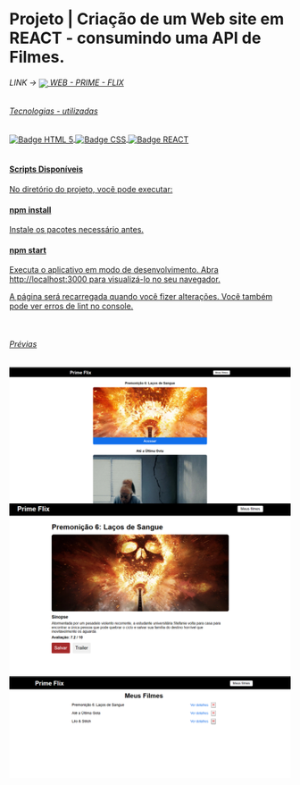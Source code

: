 <h1> Projeto | Criação de um Web site em REACT - consumindo uma API de Filmes. </h1>

<h6>LINK -> <a href=" https://web-prime-flix-1gk11abc6-acrisiopbs-projects.vercel.app/">  <img align="center" width="40" style="object-fit: contain;" src="#"</a> WEB - PRIME - FLIX  </h6>
<div style="display: inline_block">
    <h6>Tecnologias - utilizadas</h6>
    <img align="center" src="https://img.shields.io/badge/HTML5-E34F26?style=for-the-badge&logo=html5&logoColor=white" alt="Badge HTML 5">
    <img align="center" src="https://img.shields.io/badge/CSS3-1572B6?style=for-the-badge&logo=css3&logoColor=white" alt="Badge CSS">
    <img align="center" src="https://img.shields.io/badge/React_Native-20232A?style=for-the-badge&logo=react&logoColor=61DAFB" alt="Badge REACT">
</div>
</br>
<h4>Scripts Disponíveis</h4>
<p>No diretório do projeto, você pode executar:</p>
<h4>npm install</h4>
<p>Instale os pacotes necessário antes.</p>

<h4>npm start</h4>
<p>Executa o aplicativo em modo de desenvolvimento.
Abra http://localhost:3000 para visualizá-lo no seu navegador.

A página será recarregada quando você fizer alterações.
Você também pode ver erros de lint no console.</p>

</br>

<div style="display: inline_block">
    <h6>Prévias</h6>
    <img align="center" src="https://github.com/acrisiopb/Web-Prime-Flix/blob/main/Dev%20Art/1.png" alt="Prévia">
    <img align="center" src="https://github.com/acrisiopb/Web-Prime-Flix/blob/main/Dev%20Art/2.png" alt="Prévia">
    <img align="center" src="https://github.com/acrisiopb/Web-Prime-Flix/blob/main/Dev%20Art/3.png" alt="Prévia">
</div>



